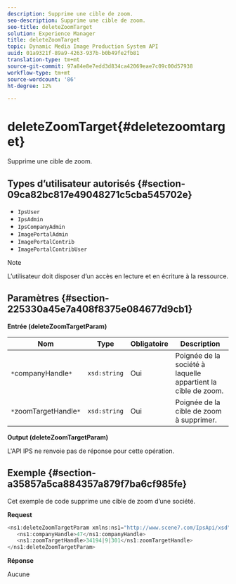 ```yaml
---
description: Supprime une cible de zoom.
seo-description: Supprime une cible de zoom.
seo-title: deleteZoomTarget
solution: Experience Manager
title: deleteZoomTarget
topic: Dynamic Media Image Production System API
uuid: 01a9321f-89a9-4263-937b-b0b49fe2fb81
translation-type: tm+mt
source-git-commit: 97a84e8e7edd3d834ca42069eae7c09c00d57938
workflow-type: tm+mt
source-wordcount: '86'
ht-degree: 12%

---
```



# deleteZoomTarget{#deletezoomtarget}

Supprime une cible de zoom.

## Types d’utilisateur autorisés {#section-09ca82bc817e49048271c5cba545702e}

* `IpsUser`
* `IpsAdmin`
* `IpsCompanyAdmin`
* `ImagePortalAdmin`
* `ImagePortalContrib`
* `ImagePortalContribUser`

>[!NOTE]
>
>L’utilisateur doit disposer d’un accès en lecture et en écriture à la ressource.

## Paramètres {#section-225330a45e7a408f8375e084677d9cb1}

**Entrée (deleteZoomTargetParam)**

| Nom | Type | Obligatoire | Description |
|---|---|---|---|
| `*`companyHandle`*` | `xsd:string` | Oui | Poignée de la société à laquelle appartient la cible de zoom. |
| `*`zoomTargetHandle`*` | `xsd:string` | Oui | Poignée de la cible de zoom à supprimer. |

**Output (deleteZoomTargetParam)**

L&#39;API IPS ne renvoie pas de réponse pour cette opération.

## Exemple {#section-a35857a5ca884357a879f7ba6cf985fe}

Cet exemple de code supprime une cible de zoom d’une société.

**Request**

```java
<ns1:deleteZoomTargetParam xmlns:ns1="http://www.scene7.com/IpsApi/xsd">
   <ns1:companyHandle>47</ns1:companyHandle>
   <ns1:zoomTargetHandle>34194|9|301</ns1:zoomTargetHandle>
</ns1:deleteZoomTargetParam>
```

**Réponse**

Aucune
